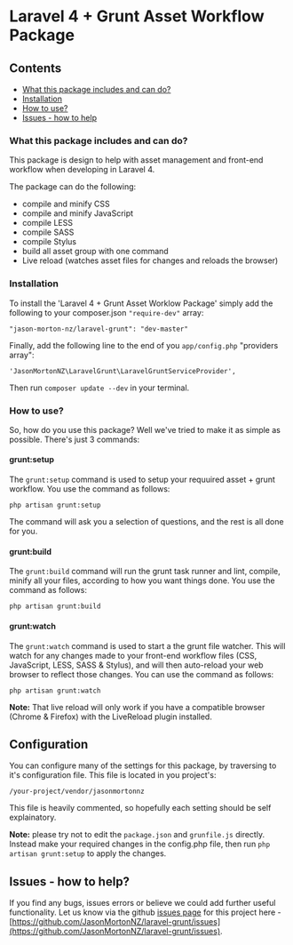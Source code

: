 # Laravel 4 + Grunt Asset Workflow Package

## Contents

- [What this package includes and can do?](#what-this-package-includes-and-can-do)
- [Installation](#installation)
- [How to use?](#how-to-use)
- [Issues - how to help](#issues---how-to-help)

### What this package includes and can do?
This package is design to help with asset management and front-end workflow when developing in Laravel 4.

The package can do the following:

- compile and minify CSS
- compile and minify JavaScript
- compile LESS
- compile SASS
- compile Stylus
- build all asset group with one command
- Live reload (watches asset files for changes and reloads the browser)

### Installation
To install the 'Laravel 4 + Grunt Asset Worklow Package' simply add the following to your composer.json `"require-dev"` array:

`"jason-morton-nz/laravel-grunt": "dev-master"`

Finally, add the following line to the end of you `app/config.php` "providers array":

`'JasonMortonNZ\LaravelGrunt\LaravelGruntServiceProvider',`

Then run `composer update --dev` in your terminal.

### How to use?
So, how do you use this package? Well we've tried to make it as simple as possible. There's just 3 commands:

#### grunt:setup
The `grunt:setup` command is used to setup your requuired asset + grunt workflow. You use the command as follows:

`php artisan grunt:setup`

The command will ask you a selection of questions, and the rest is all done for you.

#### grunt:build
The `grunt:build` command will run the grunt task runner and lint, compile, minify all your files, according to how you want things done. You use the command as follows:

`php artisan grunt:build`

#### grunt:watch
The `grunt:watch` command is used to start a the grunt file watcher. This will watch for any changes made to your front-end workflow files (CSS, JavaScript, LESS, SASS & Stylus), and will then auto-reload your web browser to reflect those changes. You can use the command as follows:

`php artisan grunt:watch`

**Note:** That live reload will only work if you have a compatible browser (Chrome & Firefox) with the LiveReload plugin installed.

## Configuration
You can configure many of the settings for this package, by traversing to it's configuration file. This file is located in you project's:

	/your-project/vendor/jasonmortonnz

This file is heavily commented, so hopefully each setting should be self explainatory.

**Note:** please try not to edit the `package.json` and `grunfile.js` directly. Instead make your required changes in the config.php file, then run `php artisan grunt:setup` to apply the changes.

## Issues - how to help?
If you find any bugs, issues errors or believe we could add further useful functionality. Let us know via the github [issues page](https://github.com/JasonMortonNZ/laravel-grunt/issues) for this project here - [https://github.com/JasonMortonNZ/laravel-grunt/issues](https://github.com/JasonMortonNZ/laravel-grunt/issues).